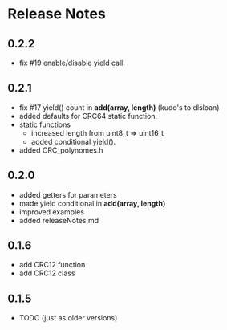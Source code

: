 
# Release Notes


## 0.2.2

- fix #19 enable/disable yield call


## 0.2.1

- fix #17 yield() count in **add(array, length)**
  (kudo's to dlsloan)
- added defaults for CRC64 static function.
- static functions
  - increased length from uint8_t => uint16_t
  - added conditional yield().
- added CRC_polynomes.h


## 0.2.0

- added getters for parameters 
- made yield conditional in **add(array, length)**
- improved examples
- added releaseNotes.md


## 0.1.6

- add CRC12 function
- add CRC12 class


## 0.1.5

- TODO (just as older versions)

